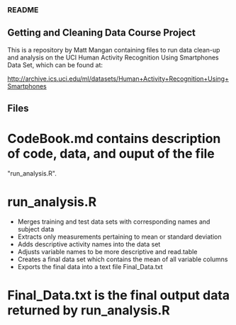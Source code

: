 ### README

## Getting and Cleaning Data Course Project
This is a repository by Matt Mangan containing files to run data clean-up and
analysis on the UCI Human Activity Recognition Using Smartphones Data Set, which
can be found at:
        
http://archive.ics.uci.edu/ml/datasets/Human+Activity+Recognition+Using+Smartphones

## Files

# CodeBook.md contains description of code, data, and ouput of the file 
"run_analysis.R".

# run_analysis.R 
- Merges training and test data sets with corresponding names and subject data
- Extracts only measurements pertaining to mean or standard deviation
- Adds descriptive activity names into the data set
- Adjusts variable names to be more descriptive and read.table
- Creates a final data set which contains the mean of all variable columns
- Exports the final data into a text file Final_Data.txt

# Final_Data.txt is the final output data returned by run_analysis.R